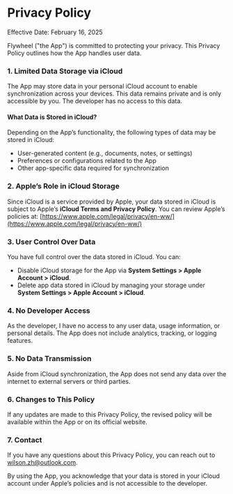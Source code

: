 Privacy Policy
==============
Effective Date: February 16, 2025

Flywheel ("the App") is committed to protecting your privacy. This Privacy Policy outlines how the App handles user data.

### **1. Limited Data Storage via iCloud**
The App may store data in your personal iCloud account to enable synchronization across your devices. This data remains private and is only accessible by you. The developer has no access to this data.

#### **What Data is Stored in iCloud?**
Depending on the App’s functionality, the following types of data may be stored in iCloud:
- User-generated content (e.g., documents, notes, or settings)
- Preferences or configurations related to the App
- Other app-specific data required for synchronization

### **2. Apple’s Role in iCloud Storage**
Since iCloud is a service provided by Apple, your data stored in iCloud is subject to Apple’s **iCloud Terms and Privacy Policy**. You can review Apple’s policies at:
[https://www.apple.com/legal/privacy/en-ww/](https://www.apple.com/legal/privacy/en-ww/)

### **3. User Control Over Data**
You have full control over the data stored in iCloud. You can:
- Disable iCloud storage for the App via **System Settings > Apple Account > iCloud**.
- Delete app data stored in iCloud by managing your storage under **System Settings > Apple Account > iCloud**.

### **4. No Developer Access**
As the developer, I have no access to any user data, usage information, or personal details. The App does not include analytics, tracking, or logging features.

### **5. No Data Transmission**
Aside from iCloud synchronization, the App does not send any data over the internet to external servers or third parties.

### **6. Changes to This Policy**
If any updates are made to this Privacy Policy, the revised policy will be available within the App or on its official website.

### **7. Contact**
If you have any questions about this Privacy Policy, you can reach out to wilson.zh@outlook.com.

By using the App, you acknowledge that your data is stored in your iCloud account under Apple’s policies and is not accessible to the developer.

